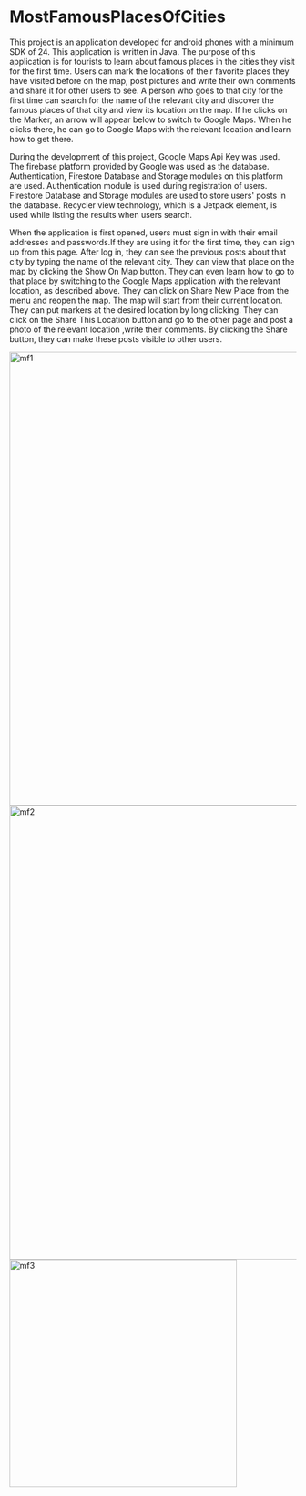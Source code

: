 # MostFamousPlacesOfCities
This project is an application developed for android phones with a minimum SDK of 24. This application is written in Java. The purpose of this application is for
tourists to learn about famous places in the cities they visit for the first time. Users can mark the locations of their favorite places they have visited before
on the map, post pictures and write their own comments and share it for other users to see. A person who goes to that city for the first time can search for the 
name of the relevant city and discover the famous places of that city and view its location on the map. If he clicks on the Marker, an arrow will appear below to 
switch to Google Maps. When he clicks there, he can go to Google Maps with the relevant location and learn how to get there.

During the development of this project, Google Maps Api Key was used. The firebase platform provided by Google was used as the database. Authentication, Firestore 
Database and Storage modules on this platform are used. Authentication module is used during registration of users. Firestore Database and Storage modules are used 
to store users' posts in the database. Recycler view technology, which is a Jetpack element, is used while listing the results when users search.

When the application is first opened, users must sign in with their email addresses and passwords.If they are using it for the first time, they can sign up from this 
page. After log in, they can see the previous posts about that city by typing the name of the relevant city. They can view that place on the map by clicking the 
Show On Map button. They can even learn how to go to that place by switching to the Google Maps application with the relevant location, as described above. They can 
click on Share New Place from the menu and reopen the map. The map will start from their current location. They can put markers at the desired location by long 
clicking. They can click on the Share This Location button and go to the other page and post a photo of the relevant location ,write their comments. By clicking 
the Share button, they can make these posts visible to other users.

<img width="796" alt="mf1" src="https://user-images.githubusercontent.com/129083272/229296307-a418cdfd-d287-4c34-8530-03eeaa898d17.png">
<img width="796" alt="mf2" src="https://user-images.githubusercontent.com/129083272/229296346-7a54a0a6-f72a-4b86-8330-e9581e7275d7.png">
<img width="399" alt="mf3" src="https://user-images.githubusercontent.com/129083272/229296371-a67d61e9-aff9-4419-8df3-65a684bc53ad.png">




